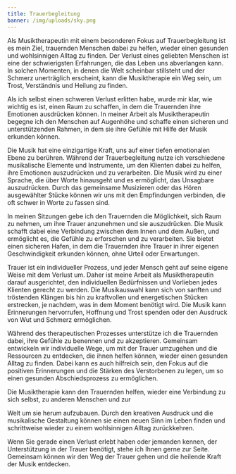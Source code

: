 ```yaml
---
title: Trauerbegleitung
banner: /img/uploads/sky.png
---
```

Als Musiktherapeutin mit einem besonderen Fokus auf Trauerbegleitung ist es mein Ziel, trauernden Menschen dabei zu helfen, wieder einen gesunden und wohlsinnigen Alltag zu finden. Der Verlust eines geliebten Menschen ist eine der schwierigsten Erfahrungen, die das Leben uns abverlangen kann. In solchen Momenten, in denen die Welt scheinbar stillsteht und der Schmerz unerträglich erscheint, kann die Musiktherapie ein Weg sein, um Trost, Verständnis und Heilung zu finden.

Als ich selbst einen schweren Verlust erlitten habe, wurde mir klar, wie wichtig es ist, einen Raum zu schaffen, in dem die Trauernden ihre Emotionen ausdrücken können. In meiner Arbeit als Musiktherapeutin begegne ich den Menschen auf Augenhöhe und schaffe einen sicheren und unterstützenden Rahmen, in dem sie ihre Gefühle mit Hilfe der Musik erkunden können.

Die Musik hat eine einzigartige Kraft, uns auf einer tiefen emotionalen Ebene zu berühren. Während der Trauerbegleitung nutze ich verschiedene musikalische Elemente und Instrumente, um den Klienten dabei zu helfen, ihre Emotionen auszudrücken und zu verarbeiten. Die Musik wird zu einer Sprache, die über Worte hinausgeht und es ermöglicht, das Unsagbare auszudrücken. Durch das gemeinsame Musizieren oder das Hören ausgewählter Stücke können wir uns mit den Empfindungen verbinden, die oft schwer in Worte zu fassen sind.

In meinen Sitzungen gebe ich den Trauernden die Möglichkeit, sich Raum zu nehmen, um ihre Trauer anzunehmen und sie auszudrücken. Die Musik schafft dabei eine Verbindung zwischen dem Innen und dem Außen, und ermöglicht es, die Gefühle zu erforschen und zu verarbeiten. Sie bietet einen sicheren Hafen, in dem die Trauernden ihre Trauer in ihrer eigenen Geschwindigkeit erkunden können, ohne Urteil oder Erwartungen.

Trauer ist ein individueller Prozess, und jeder Mensch geht auf seine eigene Weise mit dem Verlust um. Daher ist meine Arbeit als Musiktherapeutin darauf ausgerichtet, den individuellen Bedürfnissen und Vorlieben jedes Klienten gerecht zu werden. Die Musikauswahl kann sich von sanften und tröstenden Klängen bis hin zu kraftvollen und energetischen Stücken erstrecken, je nachdem, was in dem Moment benötigt wird. Die Musik kann Erinnerungen hervorrufen, Hoffnung und Trost spenden oder den Ausdruck von Wut und Schmerz ermöglichen.

Während des therapeutischen Prozesses unterstütze ich die Trauernden dabei, ihre Gefühle zu benennen und zu akzeptieren. Gemeinsam entwickeln wir individuelle Wege, um mit der Trauer umzugehen und die Ressourcen zu entdecken, die ihnen helfen können, wieder einen gesunden Alltag zu finden. Dabei kann es auch hilfreich sein, den Fokus auf die positiven Erinnerungen und die Stärken des Verstorbenen zu legen, um so einen gesunden Abschiedsprozess zu ermöglichen.

Die Musiktherapie kann den Trauernden helfen, wieder eine Verbindung zu sich selbst, zu anderen Menschen und zur

 Welt um sie herum aufzubauen. Durch den kreativen Ausdruck und die musikalische Gestaltung können sie einen neuen Sinn im Leben finden und schrittweise wieder zu einem wohlsinnigen Alltag zurückkehren.

Wenn Sie gerade einen Verlust erlebt haben oder jemanden kennen, der Unterstützung in der Trauer benötigt, stehe ich Ihnen gerne zur Seite. Gemeinsam können wir den Weg der Trauer gehen und die heilende Kraft der Musik entdecken.
